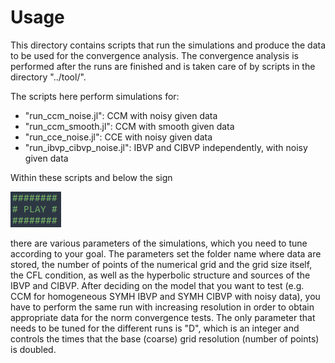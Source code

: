 # Usage

This directory contains scripts that run the simulations and produce
the data to be used for the convergence analysis. The convergence
analysis is performed after the runs are finished and is taken care of
by scripts in the directory "../tool/".

The scripts here perform simulations for:
+ "run_ccm_noise.jl": CCM with noisy given data 
+ "run_ccm_smooth.jl": CCM with smooth given data 
+ "run_cce_noise.jl": CCE with noisy given data 
+ "run_ibvp_cibvp_noise.jl": IBVP and CIBVP independently, with noisy given data 

Within these scripts and below the sign

![here](../figures/play.png)

there are various parameters of the simulations, which you need to
tune according to your goal. The parameters set the folder name where
data are stored, the number of points of the numerical grid and the
grid size itself, the CFL condition, as well as the hyperbolic
structure and sources of the IBVP and CIBVP. After deciding on the
model that you want to test (e.g. CCM for homogeneous SYMH IBVP and
SYMH CIBVP with noisy data), you have to perform the same run with
increasing resolution in order to obtain appropriate data for the norm
convergence tests. The only parameter that needs to be tuned for the
different runs is "D", which is an integer and controls the times that
the base (coarse) grid resolution (number of points) is doubled.
